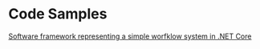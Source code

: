# Code Samples

[Software framework representing a simple worfklow system in .NET Core](/Software%20%Framework%20%-%20%Simple%20%Worfklow/Readme.md)

